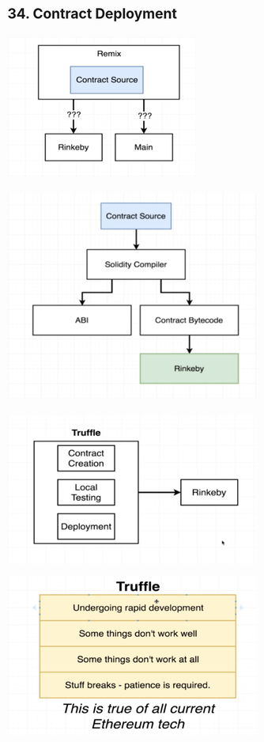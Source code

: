 #   34. Contract Deployment

![](../imgs/34.1_Contract-Deployment.png)
---
![](../imgs/34.2_Contract-Deployment.png)
---
![](../imgs/34.3_Contract-Deployment.png)
---
![](../imgs/34.4_Contract-Deployment.png)